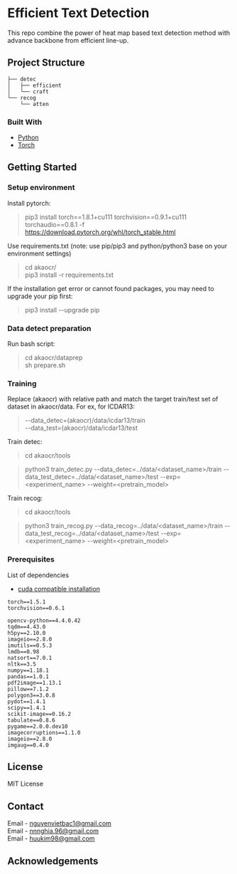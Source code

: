 ﻿
<!-- PROJECT SHIELDS -->
<!--
-->


<!-- PROJECT LOGO -->

# Efficient Text Detection
This repo combine the power of heat map based text detection method with advance backbone from efficient line-up.

## Project Structure

```
├── detec
│   ├── efficient
│   └── craft
└── recog
    └── atten
```

### Built With

* [Python](https://www.python.org/)
* [Torch](https://pytorch.org/)


<!-- GETTING STARTED -->
## Getting Started
### Setup environment
Install pytorch:
>pip3 install torch==1.8.1+cu111 torchvision==0.9.1+cu111 torchaudio==0.8.1 -f https://download.pytorch.org/whl/torch_stable.html

Use requirements.txt (note: use pip/pip3 and python/python3 base on your environment settings)
>cd akaocr/ <br>
>pip3 install -r requirements.txt

If the installation get error or cannot found packages, you may need to upgrade your pip first:
>pip3 install --upgrade pip
### Data detect preparation
Run bash script: <br>
>cd akaocr/dataprep <br>
>sh prepare.sh

### Training
Replace (akaocr) with relative path and match the target train/test set of dataset in akaocr/data. For ex, for ICDAR13:
>--data_detec=(akaocr)/data/icdar13/train <br>
>--data_test=(akaocr)/data/icdar13/test <br>


Train detec: <br>
>cd akaocr/tools

>python3 train_detec.py --data_detec=../data/<dataset_name>/train --data_test_detec=../data/<dataset_name>/test --exp=\<experiment_name> --weight=\<pretrain_model>

Train recog: <br>
>cd akaocr/tools

>python3 train_recog.py --data_recog=../data/<dataset_name>/train --data_test_recog=../data/<dataset_name>/test --exp=\<experiment_name> --weight=\<pretrain_model>
    
### Prerequisites

List of dependencies
* [cuda compatible installation](https://pytorch.org/get-started/locally/)
```
torch==1.5.1
torchvision==0.6.1
```

```
opencv-python==4.4.0.42
tqdm==4.43.0
h5py==2.10.0
imageio==2.8.0
imutils==0.5.3
lmdb==0.98
natsort==7.0.1
nltk==3.5
numpy==1.18.1
pandas==1.0.1
pdf2image==1.13.1
pillow==7.1.2
polygon3==3.0.8
pydot==1.4.1
scipy==1.4.1
scikit-image==0.16.2
tabulate==0.8.6
pygame==2.0.0.dev10
imagecorruptions==1.1.0
imageio==2.8.0
imgaug==0.4.0
```

<!-- LICENSE -->
## License
MIT License

<!-- CONTACT -->
## Contact

Email - [nguyenvietbac1@gmail.com](nguyenvietbac1@gmail.com) <br>
Email - [nnnghia.96@gmail.com](nnnghia.96@gmail.com) <br>
Email - [huukim98@gmail.com](huukim98@gmail.com)

<!-- ACKNOWLEDGEMENTS -->
## Acknowledgements